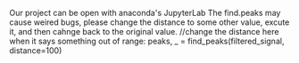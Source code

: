 Our project can be open with anaconda's JupyterLab
The find.peaks may cause weired bugs, please change the distance to some other value, excute it, and then cahnge back to the original value.
//change the distance here when it says something out of range: peaks, _ = find_peaks(filtered_signal, distance=100)
